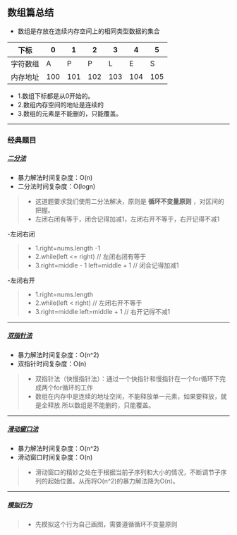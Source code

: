 ## 数组篇总结
- 数组是存放在连续内存空间上的相同类型数据的集合


| 下标 | 0 | 1 | 2 | 3 | 4 | 5 |
| --- | --- | --- | --- | --- | --- | --- |
| 字符数组 | A | P | P | L | E | S |
| 内存地址 | 100 | 101 | 102 | 103 | 104 | 105 |

- 1.数组下标都是从0开始的。
- 2.数组内存空间的地址是连续的
- 3.数组的元素是不能删的，只能覆盖。

---

### 经典题目
##### [二分法](https://suyi0509.github.io/leetCode/array/02/)
- 暴力解法时间复杂度：O(n)
- 二分法时间复杂度：O(logn)

> - 这道题要求我们使用二分法解决，原则是 __循环不变量原则__ ，对区间的把握。
> - 左闭右闭有等于，闭合记得加减1，左闭右开不等于，右开记得不减1

-左闭右闭
> - 1.right=nums.length -1
> - 2.while(left <= right) // 左闭右闭有等于
> - 3.right=middle - 1  left=middle + 1 // 闭合记得加减1

-左闭右开
> - 1.right=nums.length
> - 2.while(left < right) // 左闭右开不等于
> - 3.right=middle left=middle + 1 // 右开记得不减1


---

##### [双指针法](https://suyi0509.github.io/leetCode/array/03/)
- 暴力解法时间复杂度：O(n^2)
- 双指针时间复杂度：O(n)

> - 双指针法（快慢指针法）：通过一个快指针和慢指针在一个for循环下完成两个for循环的工作
> - 数组在内存中是连续的地址空间，不能释放单一元素，如果要释放，就是全释放.所以数组是不能删的，只能覆盖。

---

##### [滑动窗口法](https://suyi0509.github.io/leetCode/array/04/)
- 暴力解法时间复杂度：O(n^2)
- 滑动窗口时间复杂度：O(n)

> - 滑动窗口的精妙之处在于根据当前子序列和大小的情况，不断调节子序列的起始位置。从而将O(n^2)的暴力解法降为O(n)。

---

##### [模拟行为](https://suyi0509.github.io/leetCode/array/05/)
> - 先模拟这个行为自己画图，需要遵循循环不变量原则